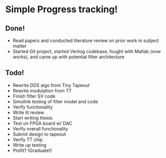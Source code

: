 # Simple Progress tracking!

## Done!
* Read papers and conducted literature review on prior work in subject matter
* Started Git project, started Verilog codebase, fought with Matlab (now works), and came up with potential filter architecture

## Todo!
* Rewrite DDS algo from Tiny Tapeout
* Rewrite modulation from TT
* Finish filter SV code
* Simulink testing of filter model and code 
* Verify functionality 
* Write lit review
* Start writing thesis 
* Test on FPGA board w/ DAC
* Verify overall functionality
* Submit design to tapeout
* Verify TT chip
* Write up testing
* Profit? (Graduate!)
